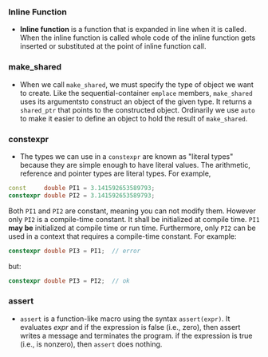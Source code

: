 ### Inline Function
- **Inline function** is a function that is expanded in line when it is called. When the inline function is called whole code of the inline function gets inserted or substituted at the point of inline function call. 

### make_shared
- When we call `make_shared`, we must specify the type of object we want to create. Like the sequential-container `emplace` members, `make_shared` uses its argumentsto construct an object of the given type. It returns a `shared_ptr` that points to the constructed object. Ordinarily we use `auto` to make it easier to define an object to hold the result of `make_shared`.

### constexpr
- The types we can use in a `constexpr` are known as "literal types" because they are simple enough to have literal values. The arithmetic, reference and pointer types are literal types. For example,
```cpp
const     double PI1 = 3.141592653589793;
constexpr double PI2 = 3.141592653589793;
```
Both `PI1` and `PI2` are constant, meaning you can not modify them. However only `PI2` is a compile-time constant. It shall be initialized at compile time.  `PI1` **may be** initialized at compile time or run time. Furthermore, only `PI2` can be used in a context that requires a compile-time constant. For example:
```cpp
constexpr double PI3 = PI1;  // error
```
but:
```cpp
constexpr double PI3 = PI2;  // ok
```

### assert
- `assert` is a function-like macro using the syntax `assert(expr)`. It evaluates *expr* and if the expression is false (i.e., zero), then assert writes a message and terminates the program. if the expression is true (i.e., is nonzero), then `assert` does nothing.

